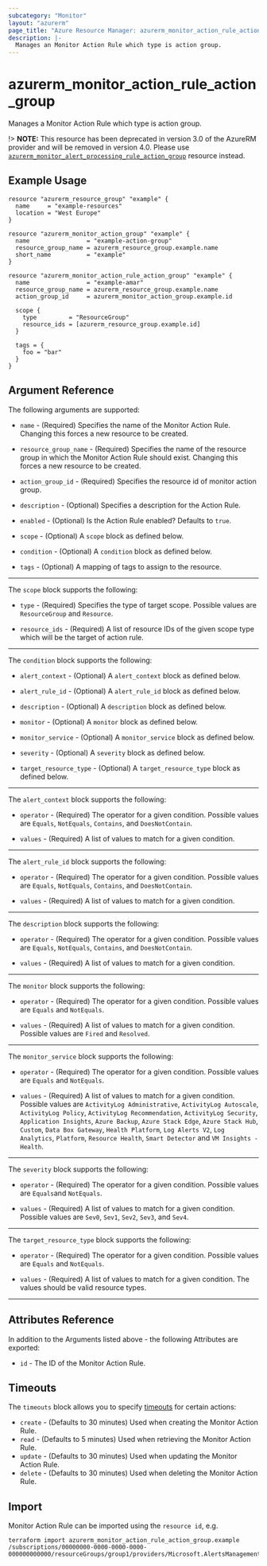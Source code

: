 ```yaml
---
subcategory: "Monitor"
layout: "azurerm"
page_title: "Azure Resource Manager: azurerm_monitor_action_rule_action_group"
description: |-
  Manages an Monitor Action Rule which type is action group.
---
```


# azurerm_monitor_action_rule_action_group

Manages a Monitor Action Rule which type is action group.

!> **NOTE:** This resource has been deprecated in version 3.0 of the AzureRM provider and will be removed in version 4.0. Please use [`azurerm_monitor_alert_processing_rule_action_group`](https://registry.terraform.io/providers/hashicorp/azurerm/latest/docs/resources/monitor_alert_processing_rule_action_group) resource instead.

## Example Usage

```hcl
resource "azurerm_resource_group" "example" {
  name     = "example-resources"
  location = "West Europe"
}

resource "azurerm_monitor_action_group" "example" {
  name                = "example-action-group"
  resource_group_name = azurerm_resource_group.example.name
  short_name          = "example"
}

resource "azurerm_monitor_action_rule_action_group" "example" {
  name                = "example-amar"
  resource_group_name = azurerm_resource_group.example.name
  action_group_id     = azurerm_monitor_action_group.example.id

  scope {
    type         = "ResourceGroup"
    resource_ids = [azurerm_resource_group.example.id]
  }

  tags = {
    foo = "bar"
  }
}
```

## Argument Reference

The following arguments are supported:

* `name` - (Required) Specifies the name of the Monitor Action Rule. Changing this forces a new resource to be created.

* `resource_group_name` - (Required) Specifies the name of the resource group in which the Monitor Action Rule should exist. Changing this forces a new resource to be created.

* `action_group_id` - (Required) Specifies the resource id of monitor action group.

* `description` - (Optional) Specifies a description for the Action Rule.

* `enabled` - (Optional) Is the Action Rule enabled? Defaults to `true`.

* `scope` - (Optional) A `scope` block as defined below.

* `condition` - (Optional) A `condition` block as defined below.

* `tags` - (Optional) A mapping of tags to assign to the resource.

---

The `scope` block supports the following:

* `type` - (Required) Specifies the type of target scope. Possible values are `ResourceGroup` and `Resource`.

* `resource_ids` - (Required) A list of resource IDs of the given scope type which will be the target of action rule.

---

The `condition` block supports the following:

* `alert_context` - (Optional) A `alert_context` block as defined below.

* `alert_rule_id` - (Optional) A `alert_rule_id` block as defined below.

* `description` - (Optional) A `description` block as defined below.

* `monitor` - (Optional) A `monitor` block as defined below.

* `monitor_service` - (Optional) A `monitor_service` block as defined below.

* `severity` - (Optional) A `severity` block as defined below.

* `target_resource_type` - (Optional) A `target_resource_type` block as defined below.

---

The `alert_context` block supports the following:

* `operator` - (Required) The operator for a given condition. Possible values are `Equals`, `NotEquals`, `Contains`, and `DoesNotContain`.

* `values` - (Required) A list of values to match for a given condition.

---

The `alert_rule_id` block supports the following:

* `operator` - (Required) The operator for a given condition. Possible values are `Equals`, `NotEquals`, `Contains`, and `DoesNotContain`.

* `values` - (Required) A list of values to match for a given condition.

---

The `description` block supports the following:

* `operator` - (Required) The operator for a given condition. Possible values are `Equals`, `NotEquals`, `Contains`, and `DoesNotContain`.

* `values` - (Required) A list of values to match for a given condition.

---

The `monitor` block supports the following:

* `operator` - (Required) The operator for a given condition. Possible values are `Equals` and `NotEquals`.

* `values` - (Required) A list of values to match for a given condition. Possible values are `Fired` and `Resolved`.

---

The `monitor_service` block supports the following:

* `operator` - (Required) The operator for a given condition. Possible values are `Equals` and `NotEquals`.

* `values` - (Required) A list of values to match for a given condition. Possible values are `ActivityLog Administrative`, `ActivityLog Autoscale`, `ActivityLog Policy`, `ActivityLog Recommendation`, `ActivityLog Security`, `Application Insights`, `Azure Backup`, `Azure Stack Edge`, `Azure Stack Hub`, `Custom`, `Data Box Gateway`, `Health Platform`, `Log Alerts V2`, `Log Analytics`, `Platform`, `Resource Health`, `Smart Detector` and `VM Insights - Health`.

---

The `severity` block supports the following:

* `operator` - (Required) The operator for a given condition. Possible values are `Equals`and `NotEquals`.

* `values` - (Required) A list of values to match for a given condition. Possible values are `Sev0`, `Sev1`, `Sev2`, `Sev3`, and `Sev4`.

---

The `target_resource_type` block supports the following:

* `operator` - (Required) The operator for a given condition. Possible values are `Equals` and `NotEquals`.

* `values` - (Required) A list of values to match for a given condition. The values should be valid resource types.

---

## Attributes Reference

In addition to the Arguments listed above - the following Attributes are exported:

* `id` - The ID of the Monitor Action Rule.

## Timeouts

The `timeouts` block allows you to specify [timeouts](https://www.terraform.io/language/resources/syntax#operation-timeouts) for certain actions:

* `create` - (Defaults to 30 minutes) Used when creating the Monitor Action Rule.
* `read` - (Defaults to 5 minutes) Used when retrieving the Monitor Action Rule.
* `update` - (Defaults to 30 minutes) Used when updating the Monitor Action Rule.
* `delete` - (Defaults to 30 minutes) Used when deleting the Monitor Action Rule.

## Import

Monitor Action Rule can be imported using the `resource id`, e.g.

```shell
terraform import azurerm_monitor_action_rule_action_group.example /subscriptions/00000000-0000-0000-0000-000000000000/resourceGroups/group1/providers/Microsoft.AlertsManagement/actionRules/actionRule1
```
